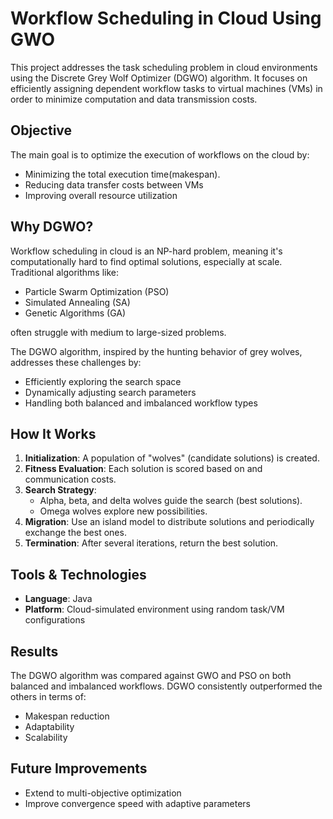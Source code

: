 # Workflow Scheduling in Cloud Using GWO

This project addresses the task scheduling problem in cloud environments using the Discrete Grey Wolf Optimizer (DGWO) algorithm.  It focuses on efficiently assigning dependent workflow tasks to virtual machines (VMs) in order to minimize computation and data transmission costs.

## Objective

The main goal is to optimize the execution of workflows on the cloud by:
- Minimizing the total execution time(makespan).
- Reducing data transfer costs between VMs
- Improving overall resource utilization

## Why DGWO?

Workflow scheduling in cloud is an NP-hard problem, meaning it's computationally hard to find optimal solutions, especially at scale. Traditional algorithms like:
- Particle Swarm Optimization (PSO)
- Simulated Annealing (SA)
- Genetic Algorithms (GA)

often struggle with medium to large-sized problems.

The DGWO algorithm, inspired by the hunting behavior of grey wolves, addresses these challenges by:
- Efficiently exploring the search space
- Dynamically adjusting search parameters
- Handling both balanced and imbalanced workflow types

## How It Works

1. **Initialization**: A population of "wolves" (candidate solutions) is created.
2. **Fitness Evaluation**: Each solution is scored based on  and communication costs.
3. **Search Strategy**:
   - Alpha, beta, and delta wolves guide the search (best solutions).
   - Omega wolves explore new possibilities.
4. **Migration**: Use an island model to distribute solutions and periodically exchange the best ones.
5. **Termination**: After several iterations, return the best solution.

## Tools & Technologies

- **Language**: Java
- **Platform**: Cloud-simulated environment using random task/VM configurations

## Results

The DGWO algorithm was compared against GWO and PSO on both balanced and imbalanced workflows. DGWO consistently outperformed the others in terms of:
- Makespan reduction
- Adaptability
- Scalability

## Future Improvements

- Extend to multi-objective optimization
- Improve convergence speed with adaptive parameters
